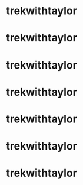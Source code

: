 # trekwithtaylor
# trekwithtaylor
# trekwithtaylor
# trekwithtaylor
# trekwithtaylor
# trekwithtaylor
# trekwithtaylor
